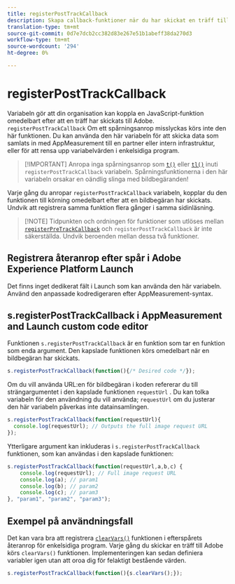 ```yaml
---
title: registerPostTrackCallback
description: Skapa callback-funktioner när du har skickat en träff till Adobe.
translation-type: tm+mt
source-git-commit: 0d7e7dcb2cc382d83e267e51b1abeff38da270d3
workflow-type: tm+mt
source-wordcount: '294'
ht-degree: 0%

---
```



# registerPostTrackCallback

Variabeln gör att din organisation kan koppla en JavaScript-funktion omedelbart efter att en träff har skickats till Adobe. `registerPostTrackCallback` Om ett spårningsanrop misslyckas körs inte den här funktionen. Du kan använda den här variabeln för att skicka data som samlats in med AppMeasurement till en partner eller intern infrastruktur, eller för att rensa upp variabelvärden i enkelsidiga program.

>[!IMPORTANT] Anropa inga spårningsanrop som [`t()`](t-method.md) eller [`tl()`](tl-method.md) inuti `registerPostTrackCallback` variabeln. Spårningsfunktionerna i den här variabeln orsakar en oändlig slinga med bildbegäranden!

Varje gång du anropar `registerPostTrackCallback` variabeln, kopplar du den funktionen till körning omedelbart efter att en bildbegäran har skickats. Undvik att registrera samma funktion flera gånger i samma sidinläsning.

>[!NOTE] Tidpunkten och ordningen för funktioner som utlöses mellan [`registerPreTrackCallback`](registerpretrackcallback.md) och `registerPostTrackCallback` är inte säkerställda. Undvik beroenden mellan dessa två funktioner.

## Registrera återanrop efter spår i Adobe Experience Platform Launch

Det finns inget dedikerat fält i Launch som kan använda den här variabeln. Använd den anpassade kodredigeraren efter AppMeasurement-syntax.

## s.registerPostTrackCallback i AppMeasurement and Launch custom code editor

Funktionen `s.registerPostTrackCallback` är en funktion som tar en funktion som enda argument. Den kapslade funktionen körs omedelbart när en bildbegäran har skickats.

```js
s.registerPostTrackCallback(function(){/* Desired code */});
```

Om du vill använda URL:en för bildbegäran i koden refererar du till strängargumentet i den kapslade funktionen `requestUrl` . Du kan tolka variabeln för den användning du vill använda; `requestUrl` om du justerar den här variabeln påverkas inte datainsamlingen.

```js
s.registerPostTrackCallback(function(requestUrl){
  console.log(requestUrl); // Outputs the full image request URL
});
```

Ytterligare argument kan inkluderas i `s.registerPostTrackCallback` funktionen, som kan användas i den kapslade funktionen:

```js
s.registerPostTrackCallback(function(requestUrl,a,b,c) {
    console.log(requestUrl); // Full image request URL
    console.log(a); // param1
    console.log(b); // param2
    console.log(c); // param3
}, "param1", "param2", "param3");
```

## Exempel på användningsfall

Det kan vara bra att registrera [`clearVars()`](clearvars.md) funktionen i efterspårets återanrop för enkelsidiga program. Varje gång du skickar en träff till Adobe körs `clearVars()` funktionen. Implementeringen kan sedan definiera variabler igen utan att oroa dig för felaktigt bestående värden.

```js
s.registerPostTrackCallback(function(){s.clearVars();});
```
